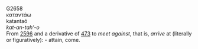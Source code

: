 <body>
  <p>G2658<br>  καταντάω  <br> katantaō  <br><i>kat-an-tah‘-o </i><br>From <a href="g2596.htm">2596</a> and a derivative of <a href="g0473.htm">473</a>  to <i>meet</i> <i>against</i>, that is, <i>arrive</i> at (literally or figuratively): - attain, come.<br></p>
 </body>
